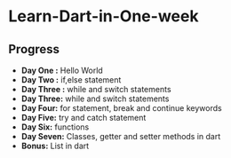 # Learn-Dart-in-One-week


## Progress
<ul>

  <li><b>Day One :</b> Hello World</li>
  <li><b>Day Two :</b> if,else statement</li>
  <li><b>Day Three :</b> while and switch statements</li>
  <li><b>Day Three:</b> while and switch statements</li>
  <li><b>Day Four:</b> for statement, break and continue keywords </li>
  <li><b>Day Five:</b> try and catch statement</li>
  <li><b>Day Six:</b> functions </li>
  <li><b>Day Seven:</b> Classes, getter and setter methods in dart </li>
  <li><b>Bonus:</b> List in dart </li>
</ul>
